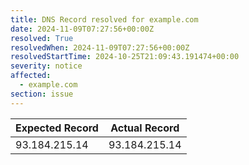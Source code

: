 ```yaml
---
title: DNS Record resolved for example.com
date: 2024-11-09T07:27:56+00:00Z
resolved: True
resolvedWhen: 2024-11-09T07:27:56+00:00Z
resolvedStartTime: 2024-10-25T21:09:43.191474+00:00
severity: notice
affected:
  - example.com
section: issue
---
```


| Expected Record  | Actual Record  |
|------------------|----------------|
| 93.184.215.14 | 93.184.215.14 |
